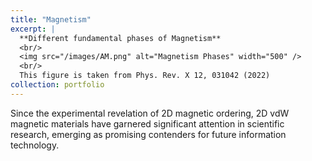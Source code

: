 ```yaml
---
title: "Magnetism"
excerpt: |
  **Different fundamental phases of Magnetism**  
  <br/>
  <img src="/images/AM.png" alt="Magnetism Phases" width="500" />  
  <br/>
  This figure is taken from Phys. Rev. X 12, 031042 (2022)
collection: portfolio
---
```


Since the experimental revelation of 2D magnetic ordering, 2D vdW magnetic materials have garnered significant attention in scientific research, emerging as promising contenders for future information technology.

